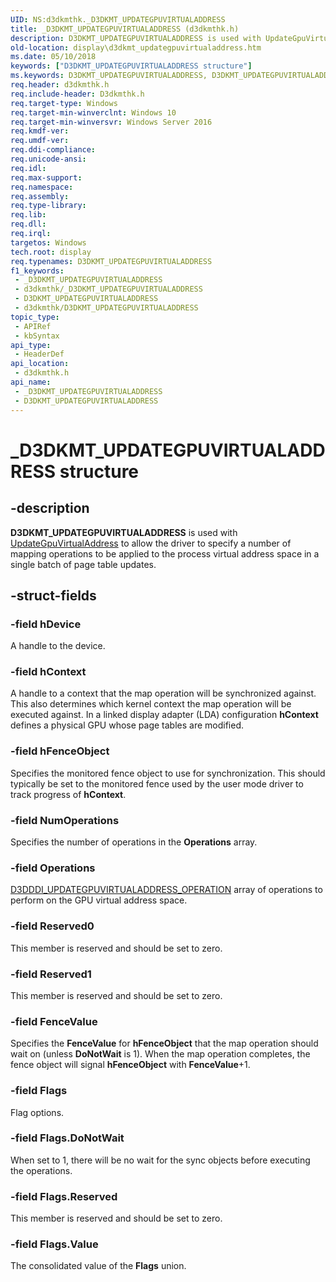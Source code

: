 ```yaml
---
UID: NS:d3dkmthk._D3DKMT_UPDATEGPUVIRTUALADDRESS
title: _D3DKMT_UPDATEGPUVIRTUALADDRESS (d3dkmthk.h)
description: D3DKMT_UPDATEGPUVIRTUALADDRESS is used with UpdateGpuVirtualAddress to allow the driver to specify a number of mapping operations to be applied to the process virtual address space in a single batch of page table updates.
old-location: display\d3dkmt_updategpuvirtualaddress.htm
ms.date: 05/10/2018
keywords: ["D3DKMT_UPDATEGPUVIRTUALADDRESS structure"]
ms.keywords: D3DKMT_UPDATEGPUVIRTUALADDRESS, D3DKMT_UPDATEGPUVIRTUALADDRESS structure [Display Devices], _D3DKMT_UPDATEGPUVIRTUALADDRESS, d3dkmthk/D3DKMT_UPDATEGPUVIRTUALADDRESS, display.d3dkmt_updategpuvirtualaddress
req.header: d3dkmthk.h
req.include-header: D3dkmthk.h
req.target-type: Windows
req.target-min-winverclnt: Windows 10
req.target-min-winversvr: Windows Server 2016
req.kmdf-ver: 
req.umdf-ver: 
req.ddi-compliance: 
req.unicode-ansi: 
req.idl: 
req.max-support: 
req.namespace: 
req.assembly: 
req.type-library: 
req.lib: 
req.dll: 
req.irql: 
targetos: Windows
tech.root: display
req.typenames: D3DKMT_UPDATEGPUVIRTUALADDRESS
f1_keywords:
 - _D3DKMT_UPDATEGPUVIRTUALADDRESS
 - d3dkmthk/_D3DKMT_UPDATEGPUVIRTUALADDRESS
 - D3DKMT_UPDATEGPUVIRTUALADDRESS
 - d3dkmthk/D3DKMT_UPDATEGPUVIRTUALADDRESS
topic_type:
 - APIRef
 - kbSyntax
api_type:
 - HeaderDef
api_location:
 - d3dkmthk.h
api_name:
 - _D3DKMT_UPDATEGPUVIRTUALADDRESS
 - D3DKMT_UPDATEGPUVIRTUALADDRESS
---
```


# _D3DKMT_UPDATEGPUVIRTUALADDRESS structure


## -description

<b>D3DKMT_UPDATEGPUVIRTUALADDRESS</b> is used with <a href="/windows-hardware/drivers/ddi/d3dkmthk/nf-d3dkmthk-d3dkmtupdategpuvirtualaddress">UpdateGpuVirtualAddress</a> to allow the driver to specify a number of mapping operations to be applied to the process virtual address space in a single batch of page table updates.

## -struct-fields

### -field hDevice

A handle to the device.

### -field hContext

A handle to a context that the map operation will be synchronized against. This also determines which kernel context the map operation will be executed against. In a linked display adapter (LDA) configuration <b>hContext</b> defines a physical GPU whose page tables are modified.

### -field hFenceObject

Specifies the monitored fence object to use for synchronization. This should typically be set to the monitored fence used by the user mode driver to track progress of <b>hContext</b>.

### -field NumOperations

Specifies the number of operations in the <b>Operations</b> array.

### -field Operations

<a href="/windows-hardware/drivers/ddi/d3dukmdt/ns-d3dukmdt-_d3dddi_updategpuvirtualaddress_operation">D3DDDI_UPDATEGPUVIRTUALADDRESS_OPERATION</a> array of operations to perform on the GPU virtual address space.

### -field Reserved0

This member is reserved and should be set to zero.

### -field Reserved1

This member is reserved and should be set to zero.

### -field FenceValue

Specifies the <b>FenceValue</b> for <b>hFenceObject</b> that the map operation should wait on (unless <b>DoNotWait</b> is 1). When the map operation completes, the fence object will signal <b>hFenceObject</b> with <b>FenceValue</b>+1.

### -field Flags

Flag options.

### -field Flags.DoNotWait

When set to 1, there will be no wait for the sync objects before executing the operations.

### -field Flags.Reserved

This member is reserved and should be set to zero.

### -field Flags.Value

The consolidated value of the <b>Flags</b> union.

